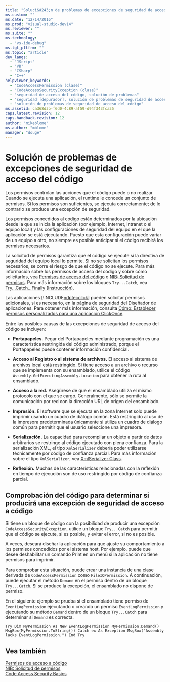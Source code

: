 ```yaml
---
title: "Soluci&#243;n de problemas de excepciones de seguridad de acceso del c&#243;digo | Microsoft Docs"
ms.custom: ""
ms.date: "12/14/2016"
ms.prod: "visual-studio-dev14"
ms.reviewer: ""
ms.suite: ""
ms.technology: 
  - "vs-ide-debug"
ms.tgt_pltfrm: ""
ms.topic: "article"
dev_langs: 
  - "JScript"
  - "VB"
  - "CSharp"
  - "C++"
helpviewer_keywords: 
  - "CodeAccessPermission (clase)"
  - "CodeAccessSecurityException (clase)"
  - "seguridad de acceso del código, solución de problemas"
  - "seguridad [depurador], solución de problemas de seguridad de acceso del código"
  - "solución de problemas de seguridad de acceso del código"
ms.assetid: ca368d3b-f6d0-4c89-af59-d94f343fca35
caps.latest.revision: 12
caps.handback.revision: 12
author: "mikeblome"
ms.author: "mblome"
manager: "douge"
---
```

# Soluci&#243;n de problemas de excepciones de seguridad de acceso del c&#243;digo
Los permisos controlan las acciones que el código puede o no realizar. Cuando se ejecuta una aplicación, el runtime le concede un conjunto de permisos. Si los permisos son suficientes, se ejecuta correctamente; de lo contrario se produce una excepción de seguridad.  
  
 Los permisos concedidos al código están determinados por la ubicación desde la que se inicia la aplicación \(por ejemplo, Internet, intranet o el equipo local\) y las configuraciones de seguridad del equipo en el que la aplicación se está ejecutando. Puesto que esta configuración puede variar de un equipo a otro, no siempre es posible anticipar si el código recibirá los permisos necesarios.  
  
 La solicitud de permisos garantiza que el código se ejecute si la directiva de seguridad del equipo local lo permite. Si no se solicitan los permisos necesarios, se corre el riesgo de que el código no se ejecute. Para más información sobre los permisos de acceso del código y sobre cómo solicitarlos, vea [Permisos de acceso del código](http://msdn.microsoft.com/es-es/e5ae402f-6dda-4732-bbe8-77296630f675) o [NIB: Solicitud de permisos](http://msdn.microsoft.com/es-es/0447c49d-8cba-45e4-862c-ff0b59bebdc2). Para más información sobre los bloques `Try...Catch`, vea [Try...Catch...Finally \(Instrucción\)](../Topic/Try...Catch...Finally%20Statement%20\(Visual%20Basic\).md).  
  
 Las aplicaciones [!INCLUDE[ndptecclick](../ide/includes/ndptecclick_md.md)] pueden solicitar permisos adicionales, si es necesario, en la página de seguridad del Diseñador de aplicaciones. Para obtener más información, consulta [Cómo: Establecer permisos personalizados para una aplicación ClickOnce](../Topic/How%20to:%20Set%20Custom%20Permissions%20for%20a%20ClickOnce%20Application.md).  
  
 Entre las posibles causas de las excepciones de seguridad de acceso del código se incluyen:  
  
-   **Portapapeles.** Pegar del Portapapeles mediante programación es una característica restringida del código administrado, porque el Portapapeles puede contener información confidencial.  
  
-   **Acceso al Registro o al sistema de archivos.** El acceso al sistema de archivos local está restringido. Si tiene acceso a un archivo o recurso que se implementa con su ensamblado, utilice el código `Assembly.GetExecutingAssembly.Location` para obtener la ruta al ensamblado.  
  
-   **Acceso a la red.** Asegúrese de que el ensamblado utiliza el mismo protocolo con el que se cargó. Generalmente, sólo se permite la comunicación por red con la dirección URL de origen del ensamblado.  
  
-   **Impresión.** El software que se ejecuta en la zona Internet solo puede imprimir usando un cuadro de diálogo común. Está restringido al uso de la impresora predeterminada únicamente si utiliza un cuadro de diálogo común para permitir que el usuario seleccione una impresora.  
  
-   **Serialización.** La capacidad para recompilar un objeto a partir de datos arbitrarios se restringe al código ejecutado con plena confianza. Para la serialización XML, el tipo `XmlSerializer` debería poder utilizarse técnicamente por código de confianza parcial. Para más información sobre el tipo `XmlSerializer`, vea [XmlSerializer Class](https://msdn.microsoft.com/en-us/library/system.xml.serialization.xmlserializer.aspx).  
  
-   **Reflexión.** Muchas de las características relacionadas con la reflexión en tiempo de ejecución son de uso restringido por código de confianza parcial.  
  
## Comprobación del código para determinar si producirá una excepción de seguridad de acceso a código  
 Si tiene un bloque de código con la posibilidad de producir una excepción `CodeAccessSecurityException`, utilice un bloque `Try...Catch` para permitir que el código se ejecute, si es posible, y evitar el error, si no es posible.  
  
 A veces, deseará diseñar la aplicación para que ajuste su comportamiento a los permisos concedidos por el sistema host. Por ejemplo, puede que desee deshabilitar un comando Print en un menú si la aplicación no tiene permisos para imprimir.  
  
 Para comprobar esta situación, puede crear una instancia de una clase derivada de `CodeAccessPermission` como `FileIOPermission`. A continuación, puede ejecutar el método `Demand` en el permiso dentro de un bloque `Try...Catch`. Si se produce la excepción, el ensamblado no dispone de permiso.  
  
 En el siguiente ejemplo se prueba si el ensamblado tiene permiso de `EventLogPermission` ejecutando o creando un permiso `EventLogPermission` y ejecutando su método `Demand` dentro de un bloque `Try...Catch` para determinar si `Demand` es correcta.  
  
```  
Try Dim MyPermission As New EventLogPermission MyPermission.Demand() MsgBox(MyPermission.ToString()) Catch ex As Exception MsgBox("Assembly lacks EventLogPermission.") End Try  
```  
  
## Vea también  
 [Permisos de acceso a código](http://msdn.microsoft.com/es-es/e5ae402f-6dda-4732-bbe8-77296630f675)   
 [NIB: Solicitud de permisos](http://msdn.microsoft.com/es-es/0447c49d-8cba-45e4-862c-ff0b59bebdc2)   
 [Code Access Security Basics](../Topic/Code%20Access%20Security%20Basics.md)